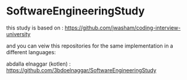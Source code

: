 # SoftwareEngineeringStudy
this study is based on :
https://github.com/jwasham/coding-interview-university


and you can veiw this repositories for the same implementation in a different languages:

abdalla elnaggar (kotlen) : https://github.com/3bdoelnaggar/SoftwareEngineeringStudy

